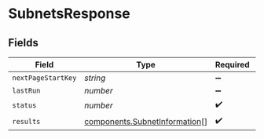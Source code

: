 # SubnetsResponse


## Fields

| Field                                                                          | Type                                                                           | Required                                                                       | Description                                                                    | Example                                                                        |
| ------------------------------------------------------------------------------ | ------------------------------------------------------------------------------ | ------------------------------------------------------------------------------ | ------------------------------------------------------------------------------ | ------------------------------------------------------------------------------ |
| `nextPageStartKey`                                                             | *string*                                                                       | :heavy_minus_sign:                                                             | N/A                                                                            |                                                                                |
| `lastRun`                                                                      | *number*                                                                       | :heavy_minus_sign:                                                             | N/A                                                                            | 1717757617                                                                     |
| `status`                                                                       | *number*                                                                       | :heavy_check_mark:                                                             | N/A                                                                            | 200                                                                            |
| `results`                                                                      | [components.SubnetInformation](../../models/components/subnetinformation.md)[] | :heavy_check_mark:                                                             | N/A                                                                            |                                                                                |